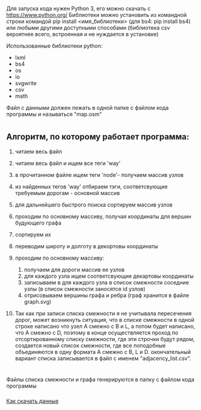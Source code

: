 #
Для запуска кода нужен Python 3, его можно скачать c https://www.python.org/
Библиотеки можно установить из командной строки командой pip install <имя_библиотеки> (для bs4: pip install bs4) или любыми другими доступными способами (библиотека csv вероятнее всего, встроенная и не нуждается в установке)

Использованные библиотеки python:
* lxml
* bs4
* os
* io
* svgwrite
* csv
* math

Файл с данными должен лежать в одной папке с файлом кода программы и называться "map.osm"
#
## Алгоритм, по которому работает программа:

1. читаем весь файл
2. читаем весь файл и ищем все теги 'way'
3. в прочитанном файле ищем теги 'node'- получаем массив узлов
4. из найденных тегов 'way' отбираем тэги, соответсвующие требуемым дорогам - основной массив
5. для дальнейшего быстрого поиска сортируем массив узлов 
6. проходим по основному массиву, получая координаты для вершин будующего графа
7. сортируем их
8. переводим широту и долготу в декортовы координаты
9. проходим по основному массиву:
	1. получаем для дороги массив ее узлов
	2. для каждого узла ищем соответсвующие декартовы координаты
	3. записываем в для каждого узла в список смежности соседние узлы (в список смежности заносятся id узлов)
	4. отрисовываем вершины графа и ребра (граф хранится в файле graph.svg)

10. Так как при записи списка смежности я не учитывала пересечения дорог, может возникнуть ситуация, что в списке смежности в одной строке написано что узел А смежно с B и L, а потом будет написано, что A смежно с D, поэтому в конце осуществляется проход по отсортированному списку смежности, где эти строчки будут рядом, создается новый список смежности, где все поподобные объединяются в одну формата А смежно с B, L и D. окончательный вариант списка записывается в файл с именем "adjacency_list.csv".
#
Файлы списка смежности и графа генерируются в папку с файлом кода программы

###
[Как скачать данные](https://github.com/bruce-willis/City-Roads/blob/develop/docs/download.md)
